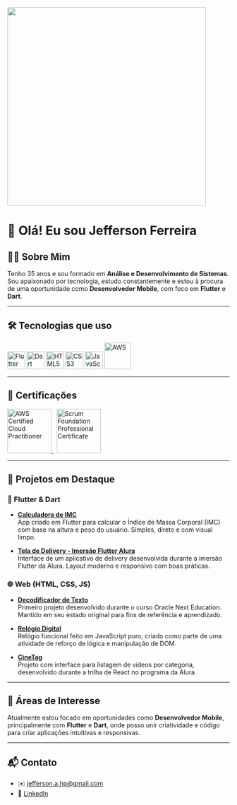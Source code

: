 <img src="https://github.com/Jeffersonadao/Curriculo/blob/0a10971cdc8060ae747df2f4690526b6bc858610/banner%20perfil.png?raw=true" width="450"/>



# 👋 Olá! Eu sou Jefferson Ferreira

## 👨‍💻 Sobre Mim

Tenho 35 anos e sou formado em **Análise e Desenvolvimento de Sistemas**. Sou apaixonado por tecnologia, estudo constantemente e estou à procura de uma oportunidade como **Desenvolvedor Mobile**, com foco em **Flutter** e **Dart**.

---

## 🛠️ Tecnologias que uso

<p align="left">
  <img src="https://cdn.jsdelivr.net/gh/devicons/devicon/icons/flutter/flutter-original.svg" width="40" height="40" alt="Flutter"/>
  <img src="https://cdn.jsdelivr.net/gh/devicons/devicon/icons/dart/dart-original.svg" width="40" height="40" alt="Dart"/>
  <img src="https://cdn.jsdelivr.net/gh/devicons/devicon/icons/html5/html5-original.svg" width="40" height="40" alt="HTML5"/>
  <img src="https://cdn.jsdelivr.net/gh/devicons/devicon/icons/css3/css3-original.svg" width="40" height="40" alt="CSS3"/>
  <img src="https://cdn.jsdelivr.net/gh/devicons/devicon/icons/javascript/javascript-original.svg" width="40" height="40" alt="JavaScript"/>
 <img src="https://upload.wikimedia.org/wikipedia/commons/9/93/Amazon_Web_Services_Logo.svg" width="60" alt="AWS"/>

 


</p>

---

## 📜 Certificações

<p>
  <a href="https://www.credly.com/badges/16319ea6-a1dc-4b72-aa45-28f003c24a1f/public_url" target="_blank">
    <img src="https://images.credly.com/size/120x120/images/00634f82-b07f-4bbd-a6bb-53de397fc3a6/image.png" alt="AWS Certified Cloud Practitioner" width="100"/>
  </a>
  &nbsp;
  <a href="https://www.credly.com/badges/4d0cfc7c-8aa3-4acf-898a-1c30690a3108/public_url" target="_blank">
    <img src="https://images.credly.com/size/120x120/images/b1bc1abc-c04c-4b80-b3b8-eb13f521eb60/blob" alt="Scrum Foundation Professional Certificate" width="100"/>
  </a>
</p>

---

## 🚀 Projetos em Destaque

### 📱 Flutter & Dart

- [**Calculadora de IMC**](https://github.com/Jeffersonadao/calculo-IMC)  
  App criado em Flutter para calcular o Índice de Massa Corporal (IMC) com base na altura e peso do usuário. Simples, direto e com visual limpo.

- [**Tela de Delivery - Imersão Flutter Alura**](https://github.com/Jeffersonadao/imersao_flutter_alura)  
  Interface de um aplicativo de delivery desenvolvida durante a imersão Flutter da Alura. Layout moderno e responsivo com boas práticas.


### 🌐 Web (HTML, CSS, JS)

- [**Decodificador de Texto**](https://github.com/Jeffersonadao/Challenge-ONE-Decodificar-de-Texto)  
  Primeiro projeto desenvolvido durante o curso Oracle Next Education. Mantido em seu estado original para fins de referência e aprendizado.

- [**Relógio Digital**](https://jeffersonadao.github.io/Relogio-Digital/)  
  Relógio funcional feito em JavaScript puro, criado como parte de uma atividade de reforço de lógica e manipulação de DOM.

- [**CineTag**](https://github.com/Jeffersonadao/Cinetag)  
  Projeto com interface para listagem de vídeos por categoria, desenvolvido durante a trilha de React no programa da Alura.

  

---

## 💼 Áreas de Interesse

Atualmente estou focado em oportunidades como **Desenvolvedor Mobile**, principalmente com **Flutter** e **Dart**, onde posso unir criatividade e código para criar aplicações intuitivas e responsivas.

---

## 📬 Contato

- ✉️ [jefferson.a.hp@gmail.com](mailto:jefferson.a.hp@gmail.com)  
- 🔗 [LinkedIn](https://www.linkedin.com/in/jefferson-ferreira-desenvolvedor/)  
  
